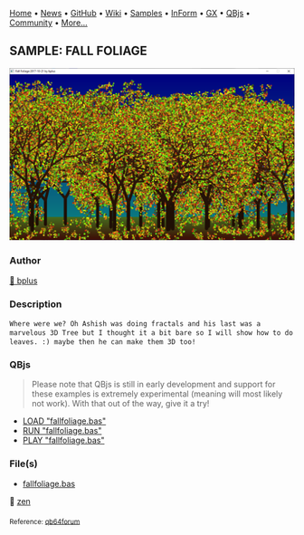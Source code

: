 [Home](https://qb64.com) • [News](../../news.md) • [GitHub](https://github.com/QB64Official/qb64) • [Wiki](https://github.com/QB64Official/qb64/wiki) • [Samples](../../samples.md) • [InForm](../../inform.md) • [GX](../../gx.md) • [QBjs](../../qbjs.md) • [Community](../../community.md) • [More...](../../more.md)

## SAMPLE: FALL FOLIAGE

![screenshot.png](img/screenshot.png)

### Author

[🐝 bplus](../bplus.md) 

### Description

```text
Where were we? Oh Ashish was doing fractals and his last was a marvelous 3D Tree but I thought it a bit bare so I will show how to do leaves. :) maybe then he can make them 3D too!
```

### QBjs

> Please note that QBjs is still in early development and support for these examples is extremely experimental (meaning will most likely not work). With that out of the way, give it a try!

* [LOAD "fallfoliage.bas"](https://v6p9d9t4.ssl.hwcdn.net/html/5963335/index.html?src=https://qb64.com/samples/fall-foliage/src/fallfoliage.bas)
* [RUN "fallfoliage.bas"](https://v6p9d9t4.ssl.hwcdn.net/html/5963335/index.html?mode=auto&src=https://qb64.com/samples/fall-foliage/src/fallfoliage.bas)
* [PLAY "fallfoliage.bas"](https://v6p9d9t4.ssl.hwcdn.net/html/5963335/index.html?mode=play&src=https://qb64.com/samples/fall-foliage/src/fallfoliage.bas)

### File(s)

* [fallfoliage.bas](src/fallfoliage.bas)

🔗 [zen](../zen.md)


<sub>Reference: [qb64forum](https://qb64forum.alephc.xyz/index.php?topic=71.0) </sub>
